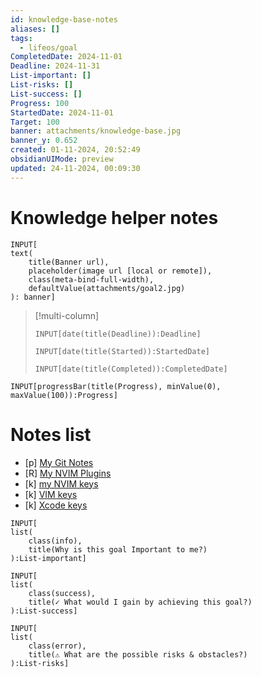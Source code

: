 ```yaml
---
id: knowledge-base-notes
aliases: []
tags:
  - lifeos/goal
CompletedDate: 2024-11-01
Deadline: 2024-11-31
List-important: []
List-risks: []
List-success: []
Progress: 100
StartedDate: 2024-11-01
Target: 100
banner: attachments/knowledge-base.jpg
banner_y: 0.652
created: 01-11-2024, 20:52:49
obsidianUIMode: preview
updated: 24-11-2024, 00:09:30
---
```


#  Knowledge helper notes
```meta-bind
INPUT[
text(
    title(Banner url),
    placeholder(image url [local or remote]),
    class(meta-bind-full-width), 
    defaultValue(attachments/goal2.jpg)
): banner]
```

> [!multi-column]
> ```meta-bind
> INPUT[date(title(Deadline)):Deadline]
> ```
> ```meta-bind
> INPUT[date(title(Started)):StartedDate]
> ```
> ```meta-bind
> INPUT[date(title(Completed)):CompletedDate]
> ```

```meta-bind  
INPUT[progressBar(title(Progress), minValue(0), maxValue(100)):Progress]  
```

# Notes list
- [p] [My Git Notes](my-git-notes.md)
- [R] [My NVIM Plugins](nvim-plugins-info.md)
- [k] [my NVIM keys](keys-my-nvim.md)
- [k] [VIM keys](keys-vim.md)
- [k] [Xcode keys](keys-xcode.md)

```meta-bind
INPUT[
list(
    class(info),
    title(Why is this goal Important to me?)
):List-important]
```

```meta-bind
INPUT[
list(
    class(success), 
    title(✓ What would I gain by achieving this goal?)
):List-success]
```

```meta-bind
INPUT[
list(
    class(error),
    title(⚠ What are the possible risks & obstacles?)
):List-risks]
```


